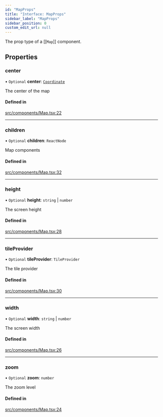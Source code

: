 ```yaml
---
id: "MapProps"
title: "Interface: MapProps"
sidebar_label: "MapProps"
sidebar_position: 0
custom_edit_url: null
---
```


The prop type of a [[`Map`]] component.

## Properties

### center

• `Optional` **center**: [`Coordinate`](Coordinate.md)

The center of the map

#### Defined in

[src/components/Map.tsx:22](https://github.com/rob-blackbourn/jetblack-map/blob/3b34dfe/src/components/Map.tsx#L22)

___

### children

• `Optional` **children**: `ReactNode`

Map components

#### Defined in

[src/components/Map.tsx:32](https://github.com/rob-blackbourn/jetblack-map/blob/3b34dfe/src/components/Map.tsx#L32)

___

### height

• `Optional` **height**: `string` \| `number`

The screen height

#### Defined in

[src/components/Map.tsx:28](https://github.com/rob-blackbourn/jetblack-map/blob/3b34dfe/src/components/Map.tsx#L28)

___

### tileProvider

• `Optional` **tileProvider**: `TileProvider`

The tile provider

#### Defined in

[src/components/Map.tsx:30](https://github.com/rob-blackbourn/jetblack-map/blob/3b34dfe/src/components/Map.tsx#L30)

___

### width

• `Optional` **width**: `string` \| `number`

The screen width

#### Defined in

[src/components/Map.tsx:26](https://github.com/rob-blackbourn/jetblack-map/blob/3b34dfe/src/components/Map.tsx#L26)

___

### zoom

• `Optional` **zoom**: `number`

The zoom level

#### Defined in

[src/components/Map.tsx:24](https://github.com/rob-blackbourn/jetblack-map/blob/3b34dfe/src/components/Map.tsx#L24)
